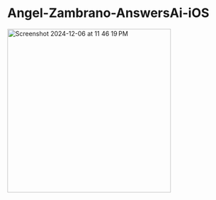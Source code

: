 #  Angel-Zambrano-AnswersAi-iOS


<img width="369" alt="Screenshot 2024-12-06 at 11 46 19 PM" src="https://github.com/user-attachments/assets/8615e80f-dca2-4b63-8f22-49508f224105">
